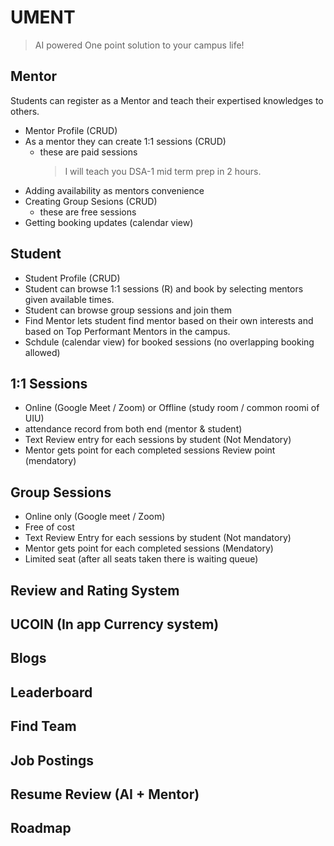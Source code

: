 # UMENT

> AI powered One point solution to your campus life!

## Mentor

Students can register as a Mentor and teach their expertised knowledges to others.

- Mentor Profile (CRUD)
- As a mentor they can create 1:1 sessions (CRUD)
  - these are paid sessions
    > I will teach you DSA-1 mid term prep in 2 hours.
- Adding availability as mentors convenience
- Creating Group Sesions (CRUD)
  - these are free sessions
- Getting booking updates (calendar view)

## Student

- Student Profile (CRUD)
- Student can browse 1:1 sessions (R) and book by selecting mentors given available times.
- Student can browse group sessions and join them
- Find Mentor lets student find mentor based on their own interests and based on Top Performant Mentors in the campus.
- Schdule (calendar view) for booked sessions (no overlapping booking allowed)

## 1:1 Sessions

- Online (Google Meet / Zoom) or Offline (study room / common roomi of UIU)
- attendance record from both end (mentor & student)
- Text Review entry for each sessions by student (Not Mendatory)
- Mentor gets point for each completed sessions Review point (mendatory)

## Group Sessions

- Online only (Google meet / Zoom)
- Free of cost
- Text Review Entry for each sessions by student (Not mandatory)
- Mentor gets point for each completed sessions (Mendatory)
- Limited seat (after all seats taken there is waiting queue)

## Review and Rating System

## UCOIN (In app Currency system)

## Blogs

## Leaderboard

## Find Team

## Job Postings

## Resume Review (AI + Mentor)

## Roadmap
